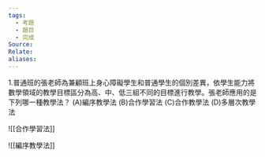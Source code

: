 ```yaml
---
tags:
  - 考題
  - 題目
  - 完成
Source: 
Relate: 
aliases:
---
```

1.普通班的張老師為兼顧班上身心障礙學生和普通學生的個別差異，依學生能力將數學領域的教學目標區分為高、中、低三組不同的目標進行教學。張老師應用的是下列哪一種教學法？
(A)編序教學法 (B)合作學習法 (C)合作教學法 (D)多層次教學法


![[合作學習法]]

![[編序教學法]]